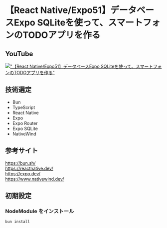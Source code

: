 # 【React Native/Expo51】データベースExpo SQLiteを使って、スマートフォンのTODOアプリを作る

## YouTube

[!["【React Native/Expo51】データベースExpo SQLiteを使って、スマートフォンのTODOアプリを作る"](https://i.ytimg.com/vi/6A2uFuJHZGE/maxresdefault.jpg)](https://youtu.be/6A2uFuJHZGE)

## 技術選定

- Bun
- TypeScript
- React Native
- Expo
- Expo Router
- Expo SQLite
- NativeWind

## 参考サイト

https://bun.sh/  
https://reactnative.dev/  
https://expo.dev/  
https://www.nativewind.dev/  

## 初期設定

### NodeModule をインストール

```bash
bun install
```
